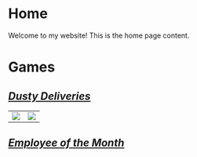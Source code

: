 # Home

Welcome to my website! This is the home page content.

# Games

## [*Dusty Deliveries*](dustydeliveries.md)

<table>
  <tr>
    <td><img src="Images\DustyDeliveries_01.png" /></td>
    <td><img src="Images\DustyDeliveries_02.png" /></td>
  </tr>
</table>


## [*Employee of the Month*](employeeofthemonth.md)



